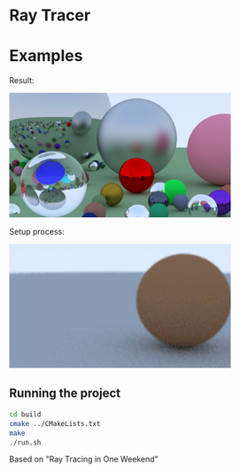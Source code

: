 # Ray Tracer

# Examples

Result:

<img src="/results/scene1.png" width="400px" />

Setup process:

<img src="/results/setup.gif" width="400px" />


## Running the project

```bash
cd build
cmake ../CMakeLists.txt
make
./run.sh
```

Based on "Ray Tracing in One Weekend"
